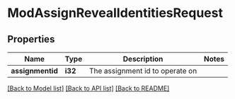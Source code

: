 # ModAssignRevealIdentitiesRequest

## Properties

Name | Type | Description | Notes
------------ | ------------- | ------------- | -------------
**assignmentid** | **i32** | The assignment id to operate on | 

[[Back to Model list]](../README.md#documentation-for-models) [[Back to API list]](../README.md#documentation-for-api-endpoints) [[Back to README]](../README.md)


